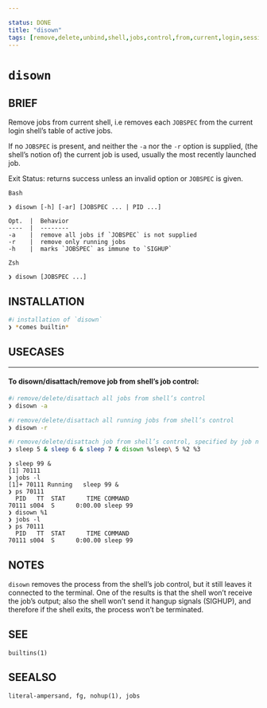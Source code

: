 ```yaml
---

status: DONE
title: "disown"
tags: [remove,delete,unbind,shell,jobs,control,from,current,login,session]
---
```


# `disown`

## BRIEF

Remove jobs from current shell, i.e removes each `JOBSPEC` from the current login shell’s table of active jobs.

If no `JOBSPEC` is present, and neither the `-a` nor the `-r` option is supplied, (the shell’s notion of) the current job is used, usually the most recently launched job.

Exit Status: returns success unless an invalid option or `JOBSPEC` is given.

    Bash

    ❯ disown [-h] [-ar] [JOBSPEC ... | PID ...]

    Opt.  |  Behavior
    ----  |  --------
    -a    |  remove all jobs if `JOBSPEC` is not supplied
    -r    |  remove only running jobs
    -h    |  marks `JOBSPEC` as immune to `SIGHUP`

    Zsh

    ❯ disown [JOBSPEC ...]

## INSTALLATION


```bash
#ℹ︎ installation of `disown`
❯ *comes builtin*
```


## USECASES

----
#### To disown/disattach/remove job from shell’s job control:


```bash
#ℹ︎ remove/delete/disattach all jobs from shell’s control
❯ disown -a
```


```bash
#ℹ︎ remove/delete/disattach all running jobs from shell’s control
❯ disown -r
```



```bash
#ℹ︎ remove/delete/disattach job from shell’s control, specified by job name, or number
❯ sleep 5 & sleep 6 & sleep 7 & disown %sleep\ 5 %2 %3
```


    ❯ sleep 99 &
    [1] 70111
    ❯ jobs -l
    [1]+ 70111 Running   sleep 99 &
    ❯ ps 70111
      PID   TT  STAT      TIME COMMAND
    70111 s004  S      0:00.00 sleep 99
    ❯ disown %1
    ❯ jobs -l
    ❯ ps 70111
      PID   TT  STAT      TIME COMMAND
    70111 s004  S      0:00.00 sleep 99


## NOTES

`disown` removes the process from the shell’s job control, but it still leaves it connected to the terminal. One of the results is that the shell won’t receive the job’s output; also the shell won’t send it hangup signals (SIGHUP), and therefore if the shell exits, the process won’t be terminated.

## SEE

    builtins(1)

## SEEALSO

    literal-ampersand, fg, nohup(1), jobs

